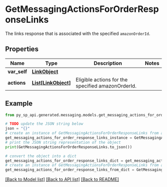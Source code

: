 # GetMessagingActionsForOrderResponseLinks

The links response that is associated with the specified `amazonOrderId`.

## Properties

Name | Type | Description | Notes
------------ | ------------- | ------------- | -------------
**var_self** | [**LinkObject**](LinkObject.md) |  | 
**actions** | [**List[LinkObject]**](LinkObject.md) | Eligible actions for the specified amazonOrderId. | 

## Example

```python
from py_sp_api.generated.messaging.models.get_messaging_actions_for_order_response_links import GetMessagingActionsForOrderResponseLinks

# TODO update the JSON string below
json = "{}"
# create an instance of GetMessagingActionsForOrderResponseLinks from a JSON string
get_messaging_actions_for_order_response_links_instance = GetMessagingActionsForOrderResponseLinks.from_json(json)
# print the JSON string representation of the object
print(GetMessagingActionsForOrderResponseLinks.to_json())

# convert the object into a dict
get_messaging_actions_for_order_response_links_dict = get_messaging_actions_for_order_response_links_instance.to_dict()
# create an instance of GetMessagingActionsForOrderResponseLinks from a dict
get_messaging_actions_for_order_response_links_from_dict = GetMessagingActionsForOrderResponseLinks.from_dict(get_messaging_actions_for_order_response_links_dict)
```
[[Back to Model list]](../README.md#documentation-for-models) [[Back to API list]](../README.md#documentation-for-api-endpoints) [[Back to README]](../README.md)


